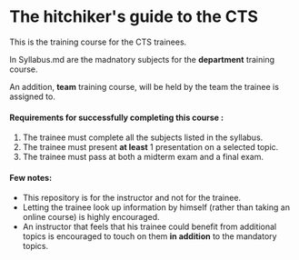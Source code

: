 # The hitchiker's guide to the CTS

This is the training course for the CTS trainees.

In Syllabus.md are the madnatory subjects for the **department** training course.

An addition, **team** training course, will be held by the team the trainee is assigned to.

#### Requirements for successfully completing this course :
1. The trainee must complete all the subjects listed in the syllabus.
2. The trainee must present **at least** 1 presentation on a selected topic.
3. The trainee must pass at both a midterm exam and a final exam.


#### Few notes:
- This repository is for the instructor and not for the trainee.
- Letting the trainee look up information by himself (rather than taking an online course) is highly encouraged.
- An instructor that feels that his trainee could benefit from additional topics is encouraged to touch on them **in addition** to the mandatory topics.